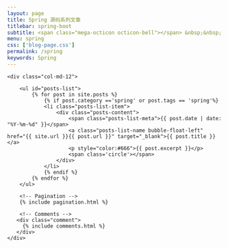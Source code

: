 ```yaml
---
layout: page
title: Spring 源码系列文章
titlebar: spring-boot
subtitle: <span class="mega-octicon octicon-bell"></span> &nbsp;&nbsp; 你一定要活出自己喜欢的样子
menu: spring
css: ['blog-page.css']
permalink: /spring
keywords: Spring
---
```


<div class="row">

    <div class="col-md-12">

        <ul id="posts-list">
            {% for post in site.posts %}
                {% if post.category =='spring' or post.tags == 'spring'%}
                <li class="posts-list-item">
                    <div class="posts-content">
                        <span class="posts-list-meta">{{ post.date | date: "%Y-%m-%d" }}</span>
                        <a class="posts-list-name bubble-float-left" href="{{ site.url }}{{ post.url }}" target="_blank">{{ post.title }}</a>
                        <p style="color:#666">{{ post.excerpt }}</p>
                        <span class='circle'></span>
                    </div>
                </li>
                {% endif %}
            {% endfor %}
        </ul> 

        <!-- Pagination -->
        {% include pagination.html %}

        <!-- Comments -->
       <div class="comment">
         {% include comments.html %}
       </div>
    </div>

</div>
<script>
    $(document).ready(function(){

        // Enable bootstrap tooltip
        $("body").tooltip({ selector: '[data-toggle=tooltip]' });

    });
</script>